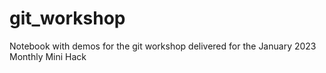 # git_workshop
Notebook with demos for the git workshop delivered for the January 2023 Monthly Mini Hack
